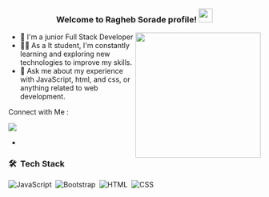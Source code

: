 <h3 align="center">
  Welcome to Ragheb Sorade profile!

  <img src="https://media.giphy.com/media/hvRJCLFzcasrR4ia7z/giphy.gif" width="28">

</h3>

<img width="250" align="right" src="https://c.tenor.com/_DOBjnGspYAAAAAM/code-coding.gif">



- 🏢 I'm a  junior Full Stack Developer 
- 👨‍💻 As a It student, I'm constantly learning and exploring new technologies to improve my skills.
- 💬 Ask me about my experience with JavaScript, html, and css, or anything related to web development.

Connect with Me :

<a href="https://www.linkedin.com/in/ragheb-sorade-627954223/)" target="_blank"><img src="https://img.shields.io/badge/-Ragheb%20Sorade-0077B5?style=for-the-badge&logo=Linkedin&logoColor=white"/></a>

- 
### 🛠 &nbsp;Tech Stack
![JavaScript](https://img.shields.io/badge/-JavaScript-05122A?style=flat&logo=javascript)&nbsp;
![Bootstrap](https://img.shields.io/badge/-Bootstrap-05122A?style=flat&logo=bootstrap&logoColor=563D7C)&nbsp;
![HTML](https://img.shields.io/badge/-HTML-05122A?style=flat&logo=HTML5)&nbsp;
![CSS](https://img.shields.io/badge/-CSS-05122A?style=flat&logo=CSS3&logoColor=1572B6)&nbsp;
